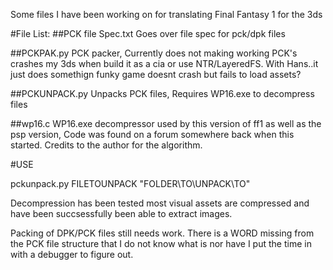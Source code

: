 Some files I have been working on for translating Final Fantasy 1 for the 3ds

#File List:
##PCK file Spec.txt
Goes over file spec for pck/dpk files

##PCKPAK.py
PCK packer, Currently does not making working PCK's crashes my 3ds when
build it as a cia or use NTR/LayeredFS. With Hans..it just does somethign
funky game doesnt crash but fails to load assets?

##PCKUNPACK.py
Unpacks PCK files, Requires WP16.exe to decompress files

##wp16.c WP16.exe
decompressor used by this version of ff1 as well as the psp version, Code was
found on a forum somewhere back when this started. Credits to the author for
the algorithm.


#USE

pckunpack.py FILETOUNPACK "FOLDER\TO\UNPACK\TO"

Decompression has been tested most visual assets are compressed and have been
succsessfully been able to extract images. 

Packing of DPK/PCK files still needs work. There is a WORD missing from the
PCK file structure that I do not know what is nor have I put the time in with
a debugger to figure out. 

